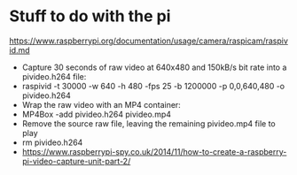 # Stuff to do with the pi
https://www.raspberrypi.org/documentation/usage/camera/raspicam/raspivid.md
* Capture 30 seconds of raw video at 640x480 and 150kB/s bit rate into a pivideo.h264 file:
* raspivid -t 30000 -w 640 -h 480 -fps 25 -b 1200000 -p 0,0,640,480 -o pivideo.h264 
* Wrap the raw video with an MP4 container: 
* MP4Box -add pivideo.h264 pivideo.mp4
* Remove the source raw file, leaving the remaining pivideo.mp4 file to play
* rm pivideo.h264
* https://www.raspberrypi-spy.co.uk/2014/11/how-to-create-a-raspberry-pi-video-capture-unit-part-2/
